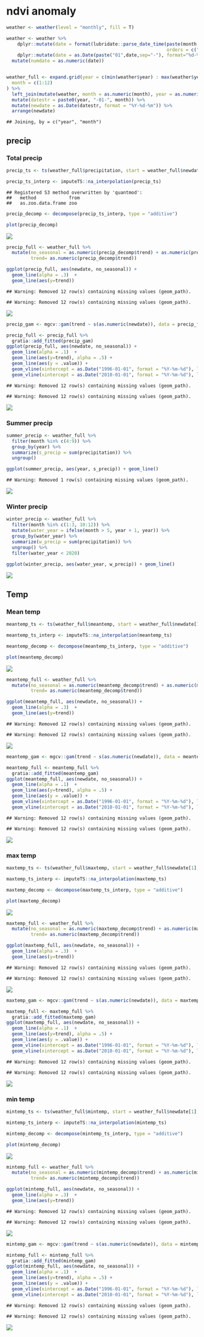 ndvi anomaly
================

``` r
weather <- weather(level = "monthly", fill = T)

weather <- weather %>%
    dplyr::mutate(date = format(lubridate::parse_date_time(paste(month, year, sep=" "),
                                                           orders = c("m/Y")), "%m-%Y")) %>%
    dplyr::mutate(date = as.Date(paste("01",date,sep="-"), format="%d-%m-%Y"))  %>%
  mutate(numdate = as.numeric(date))


weather_full <- expand.grid(year = c(min(weather$year) : max(weather$year)),
  month = c(1:12)
) %>%
  left_join(mutate(weather, month = as.numeric(month), year = as.numeric(year))) %>%
  mutate(datestr = paste0(year, "-01-", month)) %>%
  mutate(newdate = as.Date(datestr, format = "%Y-%d-%m")) %>%
  arrange(newdate)
```

    ## Joining, by = c("year", "month")

## precip

### Total precip

``` r
precip_ts <- ts(weather_full$precipitation, start = weather_full$newdate[1], frequency = 12)

precip_ts_interp <- imputeTS::na_interpolation(precip_ts)
```

    ## Registered S3 method overwritten by 'quantmod':
    ##   method            from
    ##   as.zoo.data.frame zoo

``` r
precip_decomp <- decompose(precip_ts_interp, type = "additive")

plot(precip_decomp)
```

![](precip_files/figure-gfm/unnamed-chunk-2-1.png)<!-- -->

``` r
precip_full <- weather_full %>%
  mutate(no_seasonal = as.numeric(precip_decomp$trend) + as.numeric(precip_decomp$random),
         trend= as.numeric(precip_decomp$trend))

ggplot(precip_full, aes(newdate, no_seasonal)) +
  geom_line(alpha = .3)  +
  geom_line(aes(y=trend))
```

    ## Warning: Removed 12 row(s) containing missing values (geom_path).
    
    ## Warning: Removed 12 row(s) containing missing values (geom_path).

![](precip_files/figure-gfm/unnamed-chunk-2-2.png)<!-- -->

``` r
precip_gam <- mgcv::gam(trend ~ s(as.numeric(newdate)), data = precip_full)

precip_full <- precip_full %>%
  gratia::add_fitted(precip_gam)
ggplot(precip_full, aes(newdate, no_seasonal)) +
  geom_line(alpha = .1)  +
  geom_line(aes(y=trend), alpha = .5) +
  geom_line(aes(y = .value)) +
  geom_vline(xintercept = as.Date("1996-01-01", format = "%Y-%m-%d"), linetype = 4) +  
  geom_vline(xintercept = as.Date("2010-01-01", format = "%Y-%m-%d"), linetype = 4)
```

    ## Warning: Removed 12 row(s) containing missing values (geom_path).
    
    ## Warning: Removed 12 row(s) containing missing values (geom_path).

![](precip_files/figure-gfm/unnamed-chunk-2-3.png)<!-- -->

### Summer precip

``` r
summer_precip <- weather_full %>%
  filter(month %in% c(4:9)) %>%
  group_by(year) %>%
  summarize(s_precip = sum(precipitation)) %>%
  ungroup() 

ggplot(summer_precip, aes(year, s_precip)) + geom_line()
```

    ## Warning: Removed 1 row(s) containing missing values (geom_path).

![](precip_files/figure-gfm/unnamed-chunk-3-1.png)<!-- -->

### Winter precip

``` r
winter_precip <- weather_full %>%
  filter(month %in% c(1:3, 10:12)) %>%
  mutate(water_year = ifelse(month > 5, year + 1, year)) %>%
  group_by(water_year) %>%
  summarize(w_precip = sum(precipitation)) %>%
  ungroup() %>%
  filter(water_year < 2020)

ggplot(winter_precip, aes(water_year, w_precip)) + geom_line()
```

![](precip_files/figure-gfm/unnamed-chunk-4-1.png)<!-- -->

<!-- ### Warm precip -->

<!-- ```{r} -->

<!-- warm_precip_ts <- ts(weather_full$warm_precip, start = weather_full$newdate[1], frequency = 12) -->

<!-- warm_precip_ts_interp <- imputeTS::na_interpolation(warm_precip_ts) -->

<!-- warm_precip_decomp <- decompose(warm_precip_ts_interp, type = "additive") -->

<!-- plot(warm_precip_decomp) -->

<!-- warm_precip_full <- weather_full %>% -->

<!--   mutate(no_seasonal = as.numeric(warm_precip_decomp$trend) + as.numeric(warm_precip_decomp$random), -->

<!--          trend= as.numeric(warm_precip_decomp$trend)) -->

<!-- ggplot(warm_precip_full, aes(newdate, no_seasonal)) + -->

<!--   geom_line(alpha = .3)  + -->

<!--   geom_line(aes(y=trend)) -->

<!-- warm_precip_gam <- mgcv::gam(trend ~ s(as.numeric(newdate)), data = warm_precip_full) -->

<!-- warm_precip_full <- warm_precip_full %>% -->

<!--   gratia::add_fitted(warm_precip_gam) -->

<!-- ggplot(warm_precip_full, aes(newdate, no_seasonal)) + -->

<!--   geom_line(alpha = .1)  + -->

<!--   geom_line(aes(y=trend), alpha = .5) + -->

<!--   geom_line(aes(y = .value)) + -->

<!--   geom_vline(xintercept = as.Date("1996-01-01", format = "%Y-%m-%d"), linetype = 4) +   -->

<!--   geom_vline(xintercept = as.Date("2010-01-01", format = "%Y-%m-%d"), linetype = 4) -->

<!-- ``` -->

<!-- ### cool precip -->

<!-- ```{r} -->

<!-- cool_precip_ts <- ts(weather_full$cool_precip, start = weather_full$newdate[1], frequency = 12) -->

<!-- cool_precip_ts_interp <- imputeTS::na_interpolation(cool_precip_ts) -->

<!-- cool_precip_decomp <- decompose(cool_precip_ts_interp, type = "additive") -->

<!-- plot(cool_precip_decomp) -->

<!-- cool_precip_full <- weather_full %>% -->

<!--   mutate(no_seasonal = as.numeric(cool_precip_decomp$trend) + as.numeric(cool_precip_decomp$random), -->

<!--          trend= as.numeric(cool_precip_decomp$trend)) -->

<!-- ggplot(cool_precip_full, aes(newdate, no_seasonal)) + -->

<!--   geom_line(alpha = .3)  + -->

<!--   geom_line(aes(y=trend)) -->

<!-- cool_precip_gam <- mgcv::gam(trend ~ s(as.numeric(newdate)), data = cool_precip_full) -->

<!-- cool_precip_full <- cool_precip_full %>% -->

<!--   gratia::add_fitted(cool_precip_gam) -->

<!-- ggplot(cool_precip_full, aes(newdate, no_seasonal)) + -->

<!--   geom_line(alpha = .1)  + -->

<!--   geom_line(aes(y=trend), alpha = .5) + -->

<!--   geom_line(aes(y = .value)) + -->

<!--   geom_vline(xintercept = as.Date("1996-01-01", format = "%Y-%m-%d"), linetype = 4) +   -->

<!--   geom_vline(xintercept = as.Date("2010-01-01", format = "%Y-%m-%d"), linetype = 4) -->

<!-- ``` -->

## Temp

### Mean temp

``` r
meantemp_ts <- ts(weather_full$meantemp, start = weather_full$newdate[1], frequency = 12)

meantemp_ts_interp <- imputeTS::na_interpolation(meantemp_ts)

meantemp_decomp <- decompose(meantemp_ts_interp, type = "additive")

plot(meantemp_decomp)
```

![](precip_files/figure-gfm/unnamed-chunk-5-1.png)<!-- -->

``` r
meantemp_full <- weather_full %>%
  mutate(no_seasonal = as.numeric(meantemp_decomp$trend) + as.numeric(meantemp_decomp$random),
         trend= as.numeric(meantemp_decomp$trend))

ggplot(meantemp_full, aes(newdate, no_seasonal)) +
  geom_line(alpha = .3)  +
  geom_line(aes(y=trend))
```

    ## Warning: Removed 12 row(s) containing missing values (geom_path).
    
    ## Warning: Removed 12 row(s) containing missing values (geom_path).

![](precip_files/figure-gfm/unnamed-chunk-5-2.png)<!-- -->

``` r
meantemp_gam <- mgcv::gam(trend ~ s(as.numeric(newdate)), data = meantemp_full)

meantemp_full <- meantemp_full %>%
  gratia::add_fitted(meantemp_gam)
ggplot(meantemp_full, aes(newdate, no_seasonal)) +
  geom_line(alpha = .1)  +
  geom_line(aes(y=trend), alpha = .5) +
  geom_line(aes(y = .value)) +
  geom_vline(xintercept = as.Date("1996-01-01", format = "%Y-%m-%d"), linetype = 4) +  
  geom_vline(xintercept = as.Date("2010-01-01", format = "%Y-%m-%d"), linetype = 4)
```

    ## Warning: Removed 12 row(s) containing missing values (geom_path).
    
    ## Warning: Removed 12 row(s) containing missing values (geom_path).

![](precip_files/figure-gfm/unnamed-chunk-5-3.png)<!-- -->

### max temp

``` r
maxtemp_ts <- ts(weather_full$maxtemp, start = weather_full$newdate[1], frequency = 12)

maxtemp_ts_interp <- imputeTS::na_interpolation(maxtemp_ts)

maxtemp_decomp <- decompose(maxtemp_ts_interp, type = "additive")

plot(maxtemp_decomp)
```

![](precip_files/figure-gfm/unnamed-chunk-6-1.png)<!-- -->

``` r
maxtemp_full <- weather_full %>%
  mutate(no_seasonal = as.numeric(maxtemp_decomp$trend) + as.numeric(maxtemp_decomp$random),
         trend= as.numeric(maxtemp_decomp$trend))

ggplot(maxtemp_full, aes(newdate, no_seasonal)) +
  geom_line(alpha = .3)  +
  geom_line(aes(y=trend))
```

    ## Warning: Removed 12 row(s) containing missing values (geom_path).
    
    ## Warning: Removed 12 row(s) containing missing values (geom_path).

![](precip_files/figure-gfm/unnamed-chunk-6-2.png)<!-- -->

``` r
maxtemp_gam <- mgcv::gam(trend ~ s(as.numeric(newdate)), data = maxtemp_full)

maxtemp_full <- maxtemp_full %>%
  gratia::add_fitted(maxtemp_gam)
ggplot(maxtemp_full, aes(newdate, no_seasonal)) +
  geom_line(alpha = .1)  +
  geom_line(aes(y=trend), alpha = .5) +
  geom_line(aes(y = .value)) +
  geom_vline(xintercept = as.Date("1996-01-01", format = "%Y-%m-%d"), linetype = 4) +  
  geom_vline(xintercept = as.Date("2010-01-01", format = "%Y-%m-%d"), linetype = 4)
```

    ## Warning: Removed 12 row(s) containing missing values (geom_path).
    
    ## Warning: Removed 12 row(s) containing missing values (geom_path).

![](precip_files/figure-gfm/unnamed-chunk-6-3.png)<!-- -->

### min temp

``` r
mintemp_ts <- ts(weather_full$mintemp, start = weather_full$newdate[1], frequency = 12)

mintemp_ts_interp <- imputeTS::na_interpolation(mintemp_ts)

mintemp_decomp <- decompose(mintemp_ts_interp, type = "additive")

plot(mintemp_decomp)
```

![](precip_files/figure-gfm/unnamed-chunk-7-1.png)<!-- -->

``` r
mintemp_full <- weather_full %>%
  mutate(no_seasonal = as.numeric(mintemp_decomp$trend) + as.numeric(mintemp_decomp$random),
         trend= as.numeric(mintemp_decomp$trend))

ggplot(mintemp_full, aes(newdate, no_seasonal)) +
  geom_line(alpha = .3)  +
  geom_line(aes(y=trend))
```

    ## Warning: Removed 12 row(s) containing missing values (geom_path).
    
    ## Warning: Removed 12 row(s) containing missing values (geom_path).

![](precip_files/figure-gfm/unnamed-chunk-7-2.png)<!-- -->

``` r
mintemp_gam <- mgcv::gam(trend ~ s(as.numeric(newdate)), data = mintemp_full)

mintemp_full <- mintemp_full %>%
  gratia::add_fitted(mintemp_gam)
ggplot(mintemp_full, aes(newdate, no_seasonal)) +
  geom_line(alpha = .1)  +
  geom_line(aes(y=trend), alpha = .5) +
  geom_line(aes(y = .value)) +
  geom_vline(xintercept = as.Date("1996-01-01", format = "%Y-%m-%d"), linetype = 4) +  
  geom_vline(xintercept = as.Date("2010-01-01", format = "%Y-%m-%d"), linetype = 4)
```

    ## Warning: Removed 12 row(s) containing missing values (geom_path).
    
    ## Warning: Removed 12 row(s) containing missing values (geom_path).

![](precip_files/figure-gfm/unnamed-chunk-7-3.png)<!-- -->
